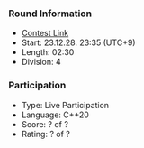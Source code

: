 ### Round Information
- [Contest Link](https://codeforces.com/contest/1915)
- Start: 23.12.28. 23:35 (UTC+9)
- Length: 02:30
- Division: 4

### Participation
- Type: Live Participation
- Language: C++20
- Score: ? of ?
- Rating: ? of ?
